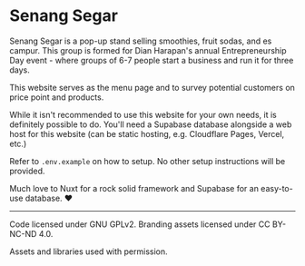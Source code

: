 # Senang Segar
Senang Segar is a pop-up stand selling smoothies, fruit sodas, and es campur. This group is formed for Dian Harapan's annual Entrepreneurship Day event - where groups of 6-7 people start a business and run it for three days.

This website serves as the menu page and to survey potential customers on price point and products.

While it isn't recommended to use this website for your own needs, it is definitely possible to do. You'll need a Supabase database alongside a web host for this website (can be static hosting, e.g. Cloudflare Pages, Vercel, etc.)

Refer to `.env.example` on how to setup. No other setup instructions will be provided.

Much love to Nuxt for a rock solid framework and Supabase for an easy-to-use database.  ❤ 

---

Code licensed under GNU GPLv2. Branding assets licensed under CC BY-NC-ND 4.0.

Assets and libraries used with permission.
